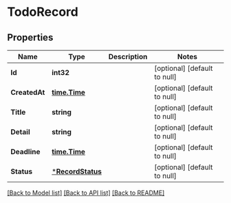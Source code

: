 # TodoRecord

## Properties
Name | Type | Description | Notes
------------ | ------------- | ------------- | -------------
**Id** | **int32** |  | [optional] [default to null]
**CreatedAt** | [**time.Time**](time.Time.md) |  | [optional] [default to null]
**Title** | **string** |  | [optional] [default to null]
**Detail** | **string** |  | [optional] [default to null]
**Deadline** | [**time.Time**](time.Time.md) |  | [optional] [default to null]
**Status** | [***RecordStatus**](RecordStatus.md) |  | [optional] [default to null]

[[Back to Model list]](../README.md#documentation-for-models) [[Back to API list]](../README.md#documentation-for-api-endpoints) [[Back to README]](../README.md)


